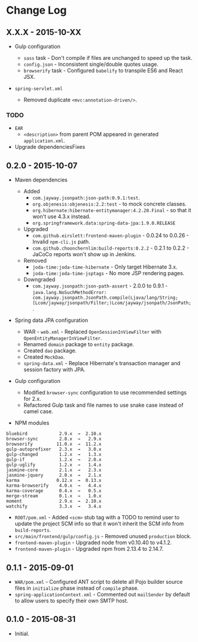 # Change Log

## X.X.X - 2015-10-XX

* Gulp configuration
    * `sass` task - Don't compile if files are unchanged to speed up the task.
    *  `config.json` - Inconsistent single/double quotes usage.
    * `browserify` task - Configured `babelify` to transpile ES6 and React JSX.

* `spring-servlet.xml`
    * Removed duplicate `<mvc:annotation-driven/>`.

### TODO 

* `EAR`
    *  `<description>` from parent POM appeared in generated `application.xml`.
* Upgrade dependenciesFixes

## 0.2.0 - 2015-10-07

* Maven dependencies
    * Added
        * `com.jayway.jsonpath:json-path:0.9.1:test`.
        * `org.objenesis:objenesis:2.2:test` - to mock concrete classes.
        * `org.hibernate:hibernate-entitymanager:4.2.20.Final` - so that it won't use 4.3.x instead.
        * `org.springframework.data:spring-data-jpa:1.9.0.RELEASE`
    * Upgraded
        * `com.github.eirslett:frontend-maven-plugin` - 0.0.24 to 0.0.26 - Invalid `npm-cli.js` path.
        * `com.github.choonchernlim:build-reports:0.2.2` - 0.2.1 to 0.2.2 - JaCoCo reports won't show up in Jenkins.
    * Removed
        * `joda-time:joda-time-hibernate` - Only target Hibernate 3.x.
        * `joda-time:joda-time-jsptags` - No more JSP rendering pages.
    * Downgraded 
        * `com.jayway.jsonpath:json-path-assert` - 2.0.0 to 0.9.1 - `java.lang.NoSuchMethodError: com.jayway.jsonpath.JsonPath.compile(Ljava/lang/String;[Lcom/jayway/jsonpath/Filter;)Lcom/jayway/jsonpath/JsonPath;`.

* Spring data JPA configuration
    * WAR - `web.xml` - Replaced `OpenSessionInViewFilter` with `OpenEntityManagerInViewFilter`.
    * Renamed `domain` package to `entity` package.
    * Created `dao` package.
    * Created `MockDao`.
    * `spring-data.xml` - Replace Hibernate's transaction manager and session factory with JPA.

* Gulp configuration
    * Modified `browser-sync` configuration to use recommended settings for 2.x.
    * Refactored Gulp task and file names to use snake case instead of camel case.

* NPM modules

```text
bluebird            2.9.x  →  2.10.x 
browser-sync        2.8.x  →   2.9.x 
browserify         11.0.x  →  11.2.x 
gulp-autoprefixer   2.3.x  →   3.0.x 
gulp-changed        1.2.x  →   1.3.x 
gulp-if             1.2.x  →   2.0.x 
gulp-uglify         1.2.x  →   1.4.x 
jasmine-core        2.1.x  →   2.3.x 
jasmine-jquery      2.0.x  →   2.1.x 
karma              0.12.x  →  0.13.x 
karma-browserify    4.0.x  →   4.4.x 
karma-coverage      0.4.x  →   0.5.x 
merge-stream        0.1.x  →   1.0.x 
moment              2.9.x  →  2.10.x 
watchify            3.3.x  →   3.4.x 
```

* `ROOT/pom.xml` - Added `<scm>` stub tag with a TODO to remind user to update the project SCM info so that it won't inherit the SCM info from `build-reports`.
* `src/main/frontend/gulp/config.js` - Removed unused `production` block.
*  `frontend-maven-plugin` - Upgraded node from v0.10.40 to v4.1.2.
*  `frontend-maven-plugin` - Upgraded npm from 2.13.4 to 2.14.7.

## 0.1.1 - 2015-09-01

* `WAR/pom.xml` - Configured ANT script to delete all Pojo builder source files in `initialize` phase instead of `compile` phase.
* `spring-applicationContext.xml` - Commented out `mailSender` by default to allow users to specify their own SMTP host.

## 0.1.0 - 2015-08-31

* Initial.
